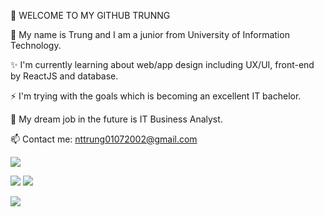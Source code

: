 

<!--### Hi there 👋
**trunng/trunng** is a ✨ _special_ ✨ repository because its `README.md` (this file) appears on your GitHub profile.

Here are some ideas to get you started:

- 🔭 I’m currently working on ...
- 🌱 I’m currently learning ...
- 👯 I’m looking to collaborate on ...
- 🤔 I’m looking for help with ...
- 💬 Ask me about ...
- 📫 How to reach me: ...
- 😄 Pronouns: ...
- ⚡ Fun fact: ...
-->

👋 WELCOME TO MY GITHUB TRUNNG

🔭 My name is Trung and I am a junior from University of Information Technology.

✨ I'm currently learning about web/app design including UX/UI, front-end by ReactJS and database.

⚡ I'm trying with the goals which is becoming an excellent IT bachelor.

🌱 My dream job in the future is IT Business Analyst.

📫 Contact me: nttrung01072002@gmail.com

![](https://komarev.com/ghpvc/?username=your-github-username&label=PROFILE+VIEWS)

![](http://github-profile-summary-cards.vercel.app/api/cards/stats?username=trunng&theme=github)
![](http://github-profile-summary-cards.vercel.app/api/cards/repos-per-language?username=trunng&theme=github)

![](http://github-profile-summary-cards.vercel.app/api/cards/profile-details?username=trunng&theme=github)
